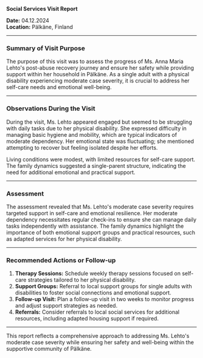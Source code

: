 

**Social Services Visit Report**

**Date:** 04.12.2024  
**Location:** Pälkäne, Finland  

---

### **Summary of Visit Purpose**

The purpose of this visit was to assess the progress of Ms. Anna Maria Lehto's post-abuse recovery journey and ensure her safety while providing support within her household in Pälkäne. As a single adult with a physical disability experiencing moderate case severity, it is crucial to address her self-care needs and emotional well-being.

---

### **Observations During the Visit**

During the visit, Ms. Lehto appeared engaged but seemed to be struggling with daily tasks due to her physical disability. She expressed difficulty in managing basic hygiene and mobility, which are typical indicators of moderate dependency. Her emotional state was fluctuating; she mentioned attempting to recover but feeling isolated despite her efforts.

Living conditions were modest, with limited resources for self-care support. The family dynamics suggested a single-parent structure, indicating the need for additional emotional and practical support.

---

### **Assessment**

The assessment revealed that Ms. Lehto's moderate case severity requires targeted support in self-care and emotional resilience. Her moderate dependency necessitates regular check-ins to ensure she can manage daily tasks independently with assistance. The family dynamics highlight the importance of both emotional support groups and practical resources, such as adapted services for her physical disability.

---

### **Recommended Actions or Follow-up**

1. **Therapy Sessions:** Schedule weekly therapy sessions focused on self-care strategies tailored to her physical disability.
2. **Support Groups:** Referral to local support groups for single adults with disabilities to foster social connections and emotional support.
3. **Follow-up Visit:** Plan a follow-up visit in two weeks to monitor progress and adjust support strategies as needed.
4. **Referrals:** Consider referrals to local social services for additional resources, including adapted housing support if required.

---

This report reflects a comprehensive approach to addressing Ms. Lehto's moderate case severity while ensuring her safety and well-being within the supportive community of Pälkäne.
